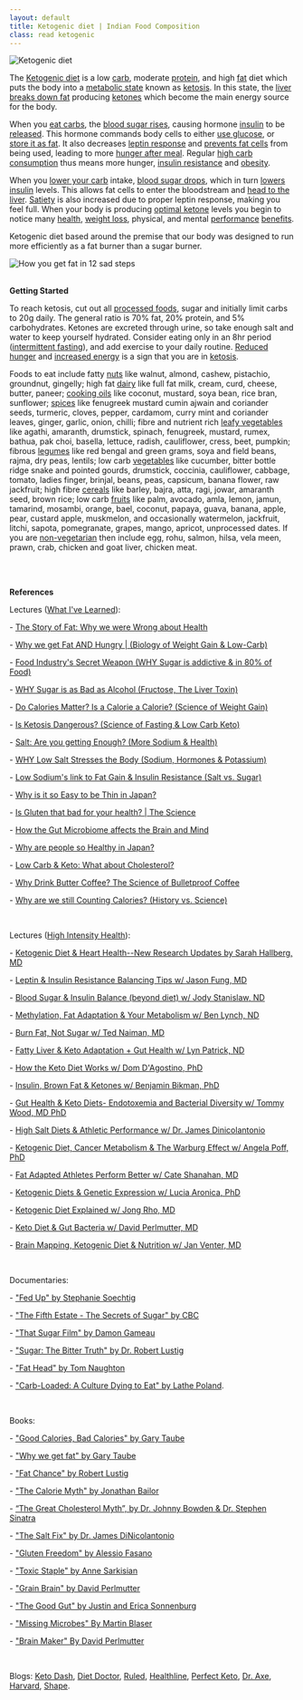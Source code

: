 ```yaml
---
layout: default
title: Ketogenic diet | Indian Food Composition
class: read ketogenic
---
```


![Ketogenic diet][logo]

[logo]: https://i.imgur.com/56kSuHB.jpg



The [Ketogenic diet] is a low [carb], moderate [protein], and high [fat] diet which
puts the body into a [metabolic state] known as [ketosis]. In this state, the [liver][liver]
[breaks down fat] producing [ketones] which become the main energy source for the body.

[Ketogenic diet]: https://www.ncbi.nlm.nih.gov/books/NBK499830/
[carb]: https://www.ncbi.nlm.nih.gov/books/NBK459280/
[protein]: https://www.ncbi.nlm.nih.gov/pubmed/26797090
[fat]: https://www.ncbi.nlm.nih.gov/pmc/articles/PMC5577766/
[metabolic state]: https://en.wikipedia.org/wiki/Metabolism
[ketosis]: https://www.ncbi.nlm.nih.gov/pmc/articles/PMC3945587/
[liver]: https://www.ncbi.nlm.nih.gov/pubmedhealth/PMH0072577/
[breaks down fat]: https://science.howstuffworks.com/life/cellular-microscopic/fat-cell3.htm
[ketones]: https://www.ncbi.nlm.nih.gov/pmc/articles/PMC5309297/



When you [eat carbs], the [blood sugar rises], causing hormone [insulin] to be [released].
This hormone commands body cells to either [use glucose], or [store it as fat]. It also
decreases [leptin response] and [prevents fat cells] from being used, leading to more
[hunger after meal]. Regular [high carb consumption] thus means more hunger,
[insulin resistance] and [obesity].

[eat carbs]: https://www.niddk.nih.gov/health-information/diabetes/overview/diet-eating-physical-activity/carbohydrate-counting
[blood sugar rises]: https://www.ncbi.nlm.nih.gov/pmc/articles/PMC2769652/
[insulin]: https://www.ncbi.nlm.nih.gov/pmc/articles/PMC1204764/
[released]: https://www.ncbi.nlm.nih.gov/pubmed/389023
[use glucose]: https://www.ncbi.nlm.nih.gov/books/NBK279029/
[store it as fat]: https://www.nih.gov/news-events/news-releases/nih-study-shows-how-insulin-stimulates-fat-cells-take-glucose
[leptin response]: https://www.ncbi.nlm.nih.gov/pubmed/18073462/
[prevents fat cells]: https://www.ncbi.nlm.nih.gov/pmc/articles/PMC4587882/
[hunger after meal]: https://www.ncbi.nlm.nih.gov/pmc/articles/PMC4204795/
[high carb consumption]: https://www.ncbi.nlm.nih.gov/pmc/articles/PMC4847888/
[insulin resistance]: https://www.ncbi.nlm.nih.gov/pmc/articles/PMC4050641/
[obesity]: https://www.ncbi.nlm.nih.gov/pmc/articles/PMC3257742/



When you [lower your carb] intake, [blood sugar drops], which in turn [lowers insulin]
levels. This allows fat cells to enter the bloodstream and [head to the liver].
[Satiety] is also increased due to proper leptin response, making you feel full. When
your body is producing [optimal ketone] levels you begin to notice many [health],
[weight loss], physical, and mental [performance][perf] [benefits].

[lower your carb]: https://www.ncbi.nlm.nih.gov/pubmed/25527677
[blood sugar drops]: https://www.ncbi.nlm.nih.gov/pmc/articles/PMC1325029/
[lowers insulin]: https://www.ncbi.nlm.nih.gov/pmc/articles/PMC1570767/
[head to the liver]: https://www.ncbi.nlm.nih.gov/pmc/articles/PMC4050641/
[Satiety]: https://www.ncbi.nlm.nih.gov/pmc/articles/PMC4313585/
[optimal ketone]: https://www.ncbi.nlm.nih.gov/pmc/articles/PMC5097355/
[health]: https://www.ncbi.nlm.nih.gov/pmc/articles/PMC2716748/
[weight loss]: https://www.ncbi.nlm.nih.gov/pmc/articles/PMC3826507/
[perf]: https://www.ncbi.nlm.nih.gov/pmc/articles/PMC5102124/
[benefits]: https://www.ncbi.nlm.nih.gov/pmc/articles/PMC5913738/



Ketogenic diet based around the premise that our body was designed to run more
efficiently as a fat burner than a sugar burner.



![How you get fat in 12 sad steps](https://foodtechconnect.com/wp-content/uploads/2012/01/CarbsKillSmall.jpg)
<br><br>


<p><strong>Getting Started</strong></p>

<p>
  To reach ketosis, cut out all <a href="https://www.nhs.uk/live-well/eat-well/what-are-processed-foods/">processed foods</a>, sugar and initially limit carbs to 20g daily. The general ratio is 70% fat, 20% protein, and 5% carbohydrates. Ketones are excreted through urine, so take enough salt and water to keep yourself hydrated. Consider eating only in an 8hr period (<a href="https://www.ncbi.nlm.nih.gov/pmc/articles/PMC4516560/">intermittent fasting</a>), and add exercise to your daily routine. <a href="https://www.ncbi.nlm.nih.gov/pubmed/25402637">Reduced hunger</a> and <a href="https://www.ncbi.nlm.nih.gov/pmc/articles/PMC3826507/">increased energy</a> is a sign that you are in <a href="https://www.ncbi.nlm.nih.gov/pmc/articles/PMC2129159/">ketosis</a>.
</p>

<p>
  Foods to eat include fatty <a href="https://en.wikipedia.org/wiki/Nut_(fruit)">nuts</a> like walnut, almond, cashew, pistachio, groundnut, gingelly; high fat <a href="https://en.wikipedia.org/wiki/Dairy">dairy</a> like full fat milk, cream, curd, cheese, butter, paneer; <a href="https://en.wikipedia.org/wiki/Cooking_oil">cooking oils</a> like coconut, mustard, soya bean, rice bran, sunflower; <a href="https://en.wikipedia.org/wiki/Spice">spices</a> like fenugreek mustard cumin ajwain and coriander seeds, turmeric, cloves, pepper, cardamom, curry mint and coriander leaves, ginger, garlic, onion, chilli; fibre and nutrient rich <a href="https://en.wikipedia.org/wiki/Leaf_vegetable">leafy vegetables</a> like agathi, amaranth, drumstick, spinach, fenugreek, mustard, rumex, bathua, pak choi, basella, lettuce, radish, cauliflower, cress, beet, pumpkin; fibrous <a href="https://en.wikipedia.org/wiki/Legume">legumes</a> like red bengal and green grams, soya and field beans, rajma, dry peas, lentils; low carb <a href="https://en.wikipedia.org/wiki/Vegetable">vegetables</a> like cucumber, bitter bottle ridge snake and pointed gourds, drumstick, coccinia, cauliflower, cabbage, tomato, ladies finger, brinjal, beans, peas, capsicum, banana flower, raw jackfruit; high fibre <a href="https://en.wikipedia.org/wiki/Cereal">cereals</a> like barley, bajra, atta, ragi, jowar, amaranth seed, brown rice; low carb <a href="https://en.wikipedia.org/wiki/Fruit">fruits</a> like palm, avocado, amla, lemon, jamun, tamarind, mosambi, orange, bael, coconut, papaya, guava, banana, apple, pear, custard apple, muskmelon, and occasionally watermelon, jackfruit, litchi, sapota, pomegranate, grapes, mango, apricot, unprocessed dates. If you are <a href="https://en.wikipedia.org/wiki/Non-vegetarian">non-vegetarian</a> then include egg, rohu, salmon, hilsa, vela meen, prawn, crab, chicken and goat liver, chicken meat.
</p>

<br><br>

<p><strong>References</strong></p>

<p>Lectures (<a href="https://www.youtube.com/channel/UCqYPhGiB9tkShZorfgcL2lA">What I've Learned</a>):</p>
<p>- <a href="https://www.youtube.com/watch?v=5S6-v37nOtY&amp;index=1&amp;list=PLNEveYilIj1B_0d7YQUTB4PWHoHfD_QTb">The Story of Fat: Why we were Wrong about Health</a></p>
<p>- <a href="https://www.youtube.com/watch?v=KHaCKudtVi0&amp;list=PLNEveYilIj1B_0d7YQUTB4PWHoHfD_QTb&amp;index=2">Why we get Fat AND Hungry | (Biology of Weight Gain &amp; Low-Carb)</a></p>
<p>- <a href="https://www.youtube.com/watch?v=LPxIssabhTc&amp;list=PLNEveYilIj1B_0d7YQUTB4PWHoHfD_QTb&amp;index=3">Food Industry's Secret Weapon (WHY Sugar is addictive &amp; in 80% of Food)</a></p>
<p>- <a href="https://www.youtube.com/watch?v=f_4Q9Iv7_Ao&amp;index=4&amp;list=PLNEveYilIj1B_0d7YQUTB4PWHoHfD_QTb">WHY Sugar is as Bad as Alcohol (Fructose, The Liver Toxin)</a></p>
<p>- <a href="https://www.youtube.com/watch?v=zcMBm-UVdII&amp;index=5&amp;list=PLNEveYilIj1B_0d7YQUTB4PWHoHfD_QTb">Do Calories Matter? Is a Calorie a Calorie? (Science of Weight Gain)</a></p>
<p>- <a href="https://www.youtube.com/watch?v=Dan8qtgQRi8&amp;list=PLNEveYilIj1B_0d7YQUTB4PWHoHfD_QTb&amp;index=6">Is Ketosis Dangerous? (Science of Fasting &amp; Low Carb Keto)</a></p>
<p>- <a href="https://www.youtube.com/watch?v=amJ-ev8Ial8&amp;index=7&amp;list=PLNEveYilIj1B_0d7YQUTB4PWHoHfD_QTb">Salt: Are you getting Enough? (More Sodium &amp; Health)</a></p>
<p>- <a href="https://www.youtube.com/watch?v=0bNdhM4vt4I&amp;index=8&amp;list=PLNEveYilIj1B_0d7YQUTB4PWHoHfD_QTb">WHY Low Salt Stresses the Body (Sodium, Hormones &amp; Potassium)</a></p>
<p>- <a href="https://www.youtube.com/watch?v=-ygExIZm7Wo&amp;list=PLNEveYilIj1B_0d7YQUTB4PWHoHfD_QTb&amp;index=9">Low Sodium's link to Fat Gain &amp; Insulin Resistance (Salt vs. Sugar)</a></p>
<p>- <a href="https://www.youtube.com/watch?v=lr4MmmWQtZM&amp;list=PLNEveYilIj1B_0d7YQUTB4PWHoHfD_QTb&amp;index=10">Why is it so Easy to be Thin in Japan?</a></p>
<p>- <a href="https://www.youtube.com/watch?v=M0La27FNrA4&amp;index=11&amp;list=PLNEveYilIj1B_0d7YQUTB4PWHoHfD_QTb">Is Gluten that bad for your health? | The Science</a></p>
<p>- <a href="https://www.youtube.com/watch?v=b4CBy0uVqRc&amp;list=PLNEveYilIj1B_0d7YQUTB4PWHoHfD_QTb&amp;index=12">How the Gut Microbiome affects the Brain and Mind</a></p>
<p>- <a href="https://www.youtube.com/watch?v=4WiUQtOhfIc&amp;index=13&amp;list=PLNEveYilIj1B_0d7YQUTB4PWHoHfD_QTb">Why are people so Healthy in Japan?</a></p>
<p>- <a href="https://www.youtube.com/watch?v=b7zWNabebxs&amp;index=14&amp;list=PLNEveYilIj1B_0d7YQUTB4PWHoHfD_QTb">Low Carb &amp; Keto: What about Cholesterol?</a></p>
<p>- <a href="https://www.youtube.com/watch?v=3BqtuEkx6Sc&amp;index=15&amp;list=PLNEveYilIj1B_0d7YQUTB4PWHoHfD_QTb">Why Drink Butter Coffee? The Science of Bulletproof Coffee</a></p>
<p>- <a href="https://www.youtube.com/watch?v=VyNgvMYb7iQ&amp;list=PLNEveYilIj1B_0d7YQUTB4PWHoHfD_QTb&amp;index=16">Why are we still Counting Calories? (History vs. Science)</a></p>

<br>

<p>Lectures (<a href="https://www.youtube.com/channel/UCF2Oy5c7T1R_4s1skNO0TwQ">High Intensity Health</a>):</p>
<p>- <a href="https://www.youtube.com/watch?v=WMtBvQKaSbM&amp;t=1s&amp;list=PLNEveYilIj1BY_-y2vhQaQgmtirZIpcKM&amp;index=1">Ketogenic Diet &amp; Heart Health--New Research Updates by Sarah Hallberg, MD</a></p>
<p>- <a href="https://www.youtube.com/watch?v=jXXGxoNFag4&amp;index=2&amp;list=PLNEveYilIj1BY_-y2vhQaQgmtirZIpcKM">Leptin &amp; Insulin Resistance Balancing Tips w/ Jason Fung, MD</a></p>
<p>- <a href="https://www.youtube.com/watch?v=--3PG0yv7xo&amp;index=3&amp;list=PLNEveYilIj1BY_-y2vhQaQgmtirZIpcKM">Blood Sugar &amp; Insulin Balance (beyond diet) w/ Jody Stanislaw, ND</a></p>
<p>- <a href="https://www.youtube.com/watch?v=oelxNhiw9TQ&amp;list=PLNEveYilIj1BY_-y2vhQaQgmtirZIpcKM&amp;index=4">Methylation, Fat Adaptation &amp; Your Metabolism w/ Ben Lynch, ND</a></p>
<p>- <a href="https://www.youtube.com/watch?v=JipRwP754jA&amp;index=5&amp;list=PLNEveYilIj1BY_-y2vhQaQgmtirZIpcKM">Burn Fat, Not Sugar w/ Ted Naiman, MD</a></p>
<p>- <a href="https://www.youtube.com/watch?v=tUhknmuatcw&amp;list=PLNEveYilIj1BY_-y2vhQaQgmtirZIpcKM&amp;index=6">Fatty Liver &amp; Keto Adaptation + Gut Health w/ Lyn Patrick, ND</a></p>
<p>- <a href="https://www.youtube.com/watch?v=XZSf5OC3aOQ&amp;list=PLNEveYilIj1BY_-y2vhQaQgmtirZIpcKM&amp;index=7">How the Keto Diet Works w/ Dom D'Agostino, PhD</a></p>
<p>- <a href="https://www.youtube.com/watch?v=MPL2RYilUms&amp;index=8&amp;list=PLNEveYilIj1BY_-y2vhQaQgmtirZIpcKM">Insulin, Brown Fat &amp; Ketones w/ Benjamin Bikman, PhD</a></p>
<p>- <a href="https://www.youtube.com/watch?v=_K2pmc4SKCU&amp;list=PLNEveYilIj1BY_-y2vhQaQgmtirZIpcKM&amp;index=9">Gut Health &amp; Keto Diets- Endotoxemia and Bacterial Diversity w/ Tommy Wood, MD PhD</a></p>
<p>- <a href="https://www.youtube.com/watch?v=eTr3S2Bqlow&amp;list=PLNEveYilIj1BY_-y2vhQaQgmtirZIpcKM&amp;index=10">High Salt Diets &amp; Athletic Performance w/ Dr. James Dinicolantonio</a></p>
<p>- <a href="https://www.youtube.com/watch?v=uKsoKtkvChA&amp;list=PLNEveYilIj1BY_-y2vhQaQgmtirZIpcKM&amp;index=11">Ketogenic Diet, Cancer Metabolism &amp; The Warburg Effect w/ Angela Poff, PhD</a></p>
<p>- <a href="https://www.youtube.com/watch?v=FZBXb_nWG3w&amp;index=12&amp;list=PLNEveYilIj1BY_-y2vhQaQgmtirZIpcKM">Fat Adapted Athletes Perform Better w/ Cate Shanahan, MD</a></p>
<p>- <a href="https://www.youtube.com/watch?v=v-6ONF_PZpc&amp;index=13&amp;list=PLNEveYilIj1BY_-y2vhQaQgmtirZIpcKM">Ketogenic Diets &amp; Genetic Expression w/ Lucia Aronica, PhD</a></p>
<p>- <a href="https://www.youtube.com/watch?v=2EZ6pYOdqvg&amp;list=PLNEveYilIj1BY_-y2vhQaQgmtirZIpcKM&amp;index=14">Ketogenic Diet Explained w/ Jong Rho, MD</a></p>
<p>- <a href="https://www.youtube.com/watch?v=2hR9sD9eX-A&amp;index=15&amp;list=PLNEveYilIj1BY_-y2vhQaQgmtirZIpcKM">Keto Diet &amp; Gut Bacteria w/ David Perlmutter, MD</a></p>
<p>- <a href="https://www.youtube.com/watch?v=oGCjUZ44MRk&amp;list=PLNEveYilIj1BY_-y2vhQaQgmtirZIpcKM&amp;index=16">Brain Mapping, Ketogenic Diet &amp; Nutrition w/ Jan Venter, MD</a></p>

<br>

<p>Documentaries:</p>
<p>- <a href="https://archive.org/details/fed.up.2014">"Fed Up" by Stephanie Soechtig</a></p>
<p>- <a href="http://www.cbc.ca/fifth/episodes/2013-2014/the-secrets-of-sugar">"The Fifth Estate - The Secrets of Sugar" by CBC</a></p>
<p>- <a href="https://archive.org/details/That.Sugar.Film.2014">"That Sugar Film" by Damon Gameau</a></p>
<p>- <a href="https://www.youtube.com/watch?v=dBnniua6-oM">"Sugar: The Bitter Truth" by Dr. Robert Lustig</a></p>
<p>- <a href="https://www.youtube.com/watch?v=evcNPfZlrZs">"Fat Head" by Tom Naughton</a></p>
<p>- <a href="https://www.youtube.com/watch?v=lBb5TFxj1S0">"Carb-Loaded: A Culture Dying to Eat" by Lathe Poland</a>.</p>

<br>

<p>Books:</p>
<p>- <a href="https://amzn.to/2M2K3Wn">"Good Calories, Bad Calories" by Gary Taube</a></p>
<p>- <a href="https://amzn.to/2HZYIil">"Why we get fat" by Gary Taube</a></p>
<p>- <a href="https://amzn.to/2K3kMhh">"Fat Chance" by Robert Lustig</a></p>
<p>- <a href="https://amzn.to/2M2tklT">"The Calorie Myth" by Jonathan Bailor</a></p>
<p>- <a href="https://amzn.to/2HYYVme">&ldquo;The Great Cholesterol Myth&rdquo;, by Dr. Johnny Bowden &amp; Dr. Stephen Sinatra</a></p>
<p>- <a href="https://amzn.to/2ykO2eZ">"The Salt Fix" by Dr. James DiNicolantonio</a></p>
<p>- <a href="https://amzn.to/2K2MOta">"Gluten Freedom" by Alessio Fasano</a></p>
<p>- <a href="https://amzn.to/2JXWKUZ">"Toxic Staple" by Anne Sarkisian</a></p>
<p>- <a href="https://amzn.to/2lieRXL">"Grain Brain" by David Perlmutter</a></p>
<p>- <a href="https://amzn.to/2LZPGEt">"The Good Gut" by Justin and Erica Sonnenburg</a></p>
<p>- <a href="https://amzn.to/2leu77X">"Missing Microbes" By Martin Blaser</a></p>
<p>- <a href="https://amzn.to/2MBrTMo">"Brain Maker" By David Perlmutter</a></p>

<br>

<p>Blogs: <a href="https://ketodash.com/keto-diet">Keto Dash</a>, <a href="https://www.dietdoctor.com/low-carb/keto">Diet Doctor</a>, <a href="https://www.ruled.me/guide-keto-diet/">Ruled</a>, <a href="https://www.healthline.com/nutrition/ketogenic-diet-101">Healthline</a>, <a href="https://www.perfectketo.com/what-is-the-ketogenic-diet/">Perfect Keto</a>, <a href="https://draxe.com/hub/keto-diet/ketogenic-diet-food-list/">Dr. Axe</a>, <a href="https://www.hsph.harvard.edu/nutritionsource/healthy-weight/diet-reviews/ketogenic-diet/">Harvard</a>, <a href="https://www.shape.com/healthy-eating/diet-tips/healthy-high-fat-keto-foods-list">Shape</a>.</p>
